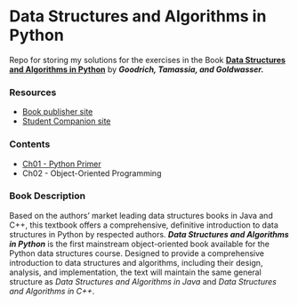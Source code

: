 # Data Structures and Algorithms in Python
Repo for storing my solutions for the exercises in the Book [__Data Structures and Algorithms in Python__](https://www.wiley.com/en-us/Data+Structures+and+Algorithms+in+Python-p-9781118549582) by __*Goodrich, Tamassia, and Goldwasser.*__

### Resources
- [Book publisher site](https://www.wiley.com/en-us/Data+Structures+and+Algorithms+in+Python-p-9781118549582)
- [Student Companion site](https://bcs.wiley.com/he-bcs/Books?action=index&bcsId=8029&itemId=1118290275)

### Contents
- [Ch01 - Python Primer](https://github.com/murilogustineli/DSA-Python-Book/blob/main/Chapter_Notebooks/Ch01-Python-Primer.ipynb)
- Ch02 - Object-Oriented Programming

### Book Description
Based on the authors’ market leading data structures books in Java and C++, this textbook offers a comprehensive, definitive introduction to data structures in Python by respected authors.  __*Data Structures and Algorithms in Python*__ is the first mainstream object-oriented book available for the Python data structures course.  Designed to provide a comprehensive introduction to data structures and algorithms, including their design, analysis, and implementation, the text will maintain the same general structure as _Data Structures and Algorithms in Java_ and _Data Structures and Algorithms in C++_.
